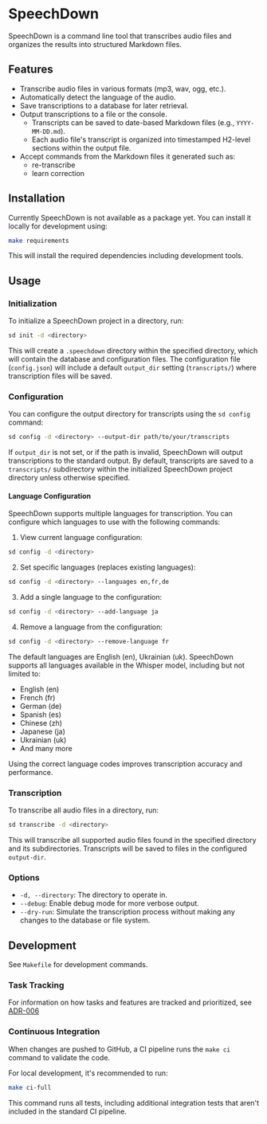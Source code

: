 # SpeechDown

SpeechDown is a command line tool that transcribes audio files and organizes the results into structured Markdown files.

## Features

- Transcribe audio files in various formats (mp3, wav, ogg, etc.).
- Automatically detect the language of the audio.
- Save transcriptions to a database for later retrieval.
- Output transcriptions to a file or the console.
  - Transcripts can be saved to date-based Markdown files (e.g., `YYYY-MM-DD.md`).
  - Each audio file's transcript is organized into timestamped H2-level sections within the output file.
- Accept commands from the Markdown files it generated such as:
  - re-transcribe
  - learn correction

## Installation

Currently SpeechDown is not available as a package yet. You can install it locally for development using:

```bash
make requirements
```

This will install the required dependencies including development tools.

## Usage

### Initialization

To initialize a SpeechDown project in a directory, run:

```bash
sd init -d <directory>
```

This will create a `.speechdown` directory within the specified directory, which will contain the database and configuration files. The configuration file (`config.json`) will include a default `output_dir` setting (`transcripts/`) where transcription files will be saved.

### Configuration

You can configure the output directory for transcripts using the `sd config` command:

```bash
sd config -d <directory> --output-dir path/to/your/transcripts
```

If `output_dir` is not set, or if the path is invalid, SpeechDown will output transcriptions to the standard output. By default, transcripts are saved to a `transcripts/` subdirectory within the initialized SpeechDown project directory unless otherwise specified.

#### Language Configuration

SpeechDown supports multiple languages for transcription. You can configure which languages to use with the following commands:

1. View current language configuration:
```bash
sd config -d <directory>
```

2. Set specific languages (replaces existing languages):
```bash
sd config -d <directory> --languages en,fr,de
```

3. Add a single language to the configuration:
```bash
sd config -d <directory> --add-language ja
```

4. Remove a language from the configuration:
```bash
sd config -d <directory> --remove-language fr
```

The default languages are English (en), Ukrainian (uk). SpeechDown supports all languages available in the Whisper model, including but not limited to:
- English (en)
- French (fr)
- German (de)
- Spanish (es)
- Chinese (zh)
- Japanese (ja)
- Ukrainian (uk)
- And many more

Using the correct language codes improves transcription accuracy and performance.

### Transcription

To transcribe all audio files in a directory, run:

```bash
sd transcribe -d <directory>
```

This will transcribe all supported audio files found in the specified directory and its subdirectories. Transcripts will be saved to files in the configured `output-dir`.

### Options

- `-d, --directory`: The directory to operate in.
- `--debug`: Enable debug mode for more verbose output.
- `--dry-run`: Simulate the transcription process without making any changes to the database or file system.

## Development

See `Makefile` for development commands.

### Task Tracking

For information on how tasks and features are tracked and prioritized, see [ADR-006](adrs/current/006_task_tracking_approach.md)

### Continuous Integration

When changes are pushed to GitHub, a CI pipeline runs the `make ci` command to validate the code.

For local development, it's recommended to run:

```bash
make ci-full
```

This command runs all tests, including additional integration tests that aren't included in the standard CI pipeline.
